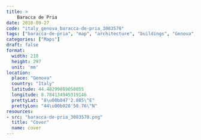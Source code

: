 ```yaml
---
title: > 
    Baracca de Pria
date: 2018-09-27
code: "italy_genova_baracca-de-pria_3083578"
tags: ["baracca-de-pria", "map", "architecture", "buildings", "Genova", "Italy"]
categories: ["Maps"]
draft: false
format:
  width: 210
  height: 297
  unit: 'mm'
location:
  place: "Genova"
  country: "Italy"
  latitude: 44.48299089050055
  longitude: 8.784134945319146
  prettyLat: "8\u00b047'2.885\"E"
  prettyLon: "44\u00b028'58.76\"N"
resources:
- src: "baracca-de-pria_3083578.png"
  title: "Cover"
  name: cover
---
```

